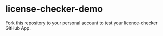 # license-checker-demo

Fork this repository to your personal account to test your licence-checker GitHub App.
